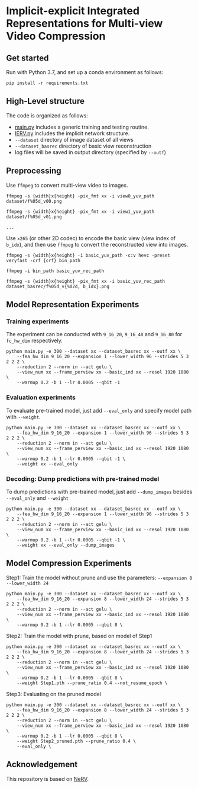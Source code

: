 # Implicit-explicit Integrated Representations for Multi-view Video Compression

## Get started
Run with Python 3.7, and set up a conda environment as follows:
```
pip install -r requirements.txt 
```

## High-Level structure
The code is organized as follows:
* [main.py](./main.py) includes a generic training and testing routine.
* [IERV.py](./model/IERV.py) includes the implicit network structure.
* `--dataset` directory of image dataset of all views
* `--dataset_basrec` directory of basic view reconstruction
* log files will be saved in output directory (specified by ```--outf```)


## Preprocessing
Use `ffmpeg` to convert multi-view video to images.
```
ffmpeg -s {width}x{height} -pix_fmt xx -i view0_yuv_path dataset/f%05d_v00.png

ffmpeg -s {width}x{height} -pix_fmt xx -i view1_yuv_path dataset/f%05d_v01.png

...
```

Use `x265` (or other 2D codec) to encode the basic view (view index of `b_idx`), and then use `ffmpeg` to convert the reconstructed view into images.
```
ffmpeg -s {width}x{height} -i basic_yuv_path -c:v hevc -preset veryfast -crf {crf} bin_path

ffmpeg -i bin_path basic_yuv_rec_path

ffmpeg -s {width}x{height} -pix_fmt xx -i basic_yuv_rec_path dataset_basrec/f%05d_v{%02d, b_idx}.png
```

## Model Representation Experiments

### Training experiments
The experiment can be conducted with ```9_16_20```, ```9_16_40``` and ```9_16_80``` for ```fc_hw_dim``` respectively.
```
python main.py -e 300 --dataset xx --dataset_basrec xx --outf xx \
    --fea_hw_dim 9_16_20 --expansion 1 --lower_width 96 --strides 5 3 2 2 2 \
    --reduction 2 --norm in --act gelu \
    --view_num xx --frame_perview xx --basic_ind xx --resol 1920 1080 \
    --warmup 0.2 -b 1 --lr 0.0005 --qbit -1
```

### Evaluation experiments
To evaluate pre-trained model, just add ```--eval_only``` and specify model path with ```--weight```.
```
python main.py -e 300 --dataset xx --dataset_basrec xx --outf xx \
    --fea_hw_dim 9_16_20 --expansion 1 --lower_width 96 --strides 5 3 2 2 2 \
    --reduction 2 --norm in --act gelu \
    --view_num xx --frame_perview xx --basic_ind xx --resol 1920 1080 \
    --warmup 0.2 -b 1 --lr 0.0005 --qbit -1 \
    --weight xx --eval_only
```

### Decoding: Dump predictions with pre-trained model 
To dump predictions with pre-trained model, just add ```--dump_images``` besides ```--eval_only``` and ```--weight```
```
python main.py -e 300 --dataset xx --dataset_basrec xx --outf xx \
    --fea_hw_dim 9_16_20 --expansion 1 --lower_width 96 --strides 5 3 2 2 2 \
    --reduction 2 --norm in --act gelu \
    --view_num xx --frame_perview xx --basic_ind xx --resol 1920 1080 \
    --warmup 0.2 -b 1 --lr 0.0005 --qbit -1 \
    --weight xx --eval_only --dump_images
```

## Model Compression Experiments

Step1: Train the model without prune and use the parameters: ```--expansion 8 --lower_width 24```

```
python main.py -e 300 --dataset xx --dataset_basrec xx --outf xx \
    --fea_hw_dim 9_16_20 --expansion 8 --lower_width 24 --strides 5 3 2 2 2 \
    --reduction 2 --norm in --act gelu \
    --view_num xx --frame_perview xx --basic_ind xx --resol 1920 1080 \
    --warmup 0.2 -b 1 --lr 0.0005 --qbit 8 \
```


Step2: Train the model with prune, based on model of Step1
```
python main.py -e 300 --dataset xx --dataset_basrec xx --outf xx \
    --fea_hw_dim 9_16_20 --expansion 8 --lower_width 24 --strides 5 3 2 2 2 \
    --reduction 2 --norm in --act gelu \
    --view_num xx --frame_perview xx --basic_ind xx --resol 1920 1080 \
    --warmup 0.2 -b 1 --lr 0.0005 --qbit 8 \
    --weight Step1.pth --prune_ratio 0.4 --not_resume_epoch \
```

Step3: Evaluating on the pruned model
```
python main.py -e 300 --dataset xx --dataset_basrec xx --outf xx \
    --fea_hw_dim 9_16_20 --expansion 8 --lower_width 24 --strides 5 3 2 2 2 \
    --reduction 2 --norm in --act gelu \
    --view_num xx --frame_perview xx --basic_ind xx --resol 1920 1080 \
    --warmup 0.2 -b 1 --lr 0.0005 --qbit 8 \
    --weight Step2_pruned.pth --prune_ratio 0.4 \
    --eval_only \
```

## Acknowledgement

This repository is based on [NeRV](https://github.com/haochen-rye/NeRV).
